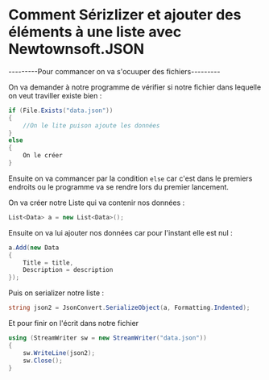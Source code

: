 # Comment Sérizlizer et ajouter des éléments à une liste avec Newtownsoft.JSON

---------Pour commancer on va s'ocuuper des fichiers---------


On va demander à notre programme de vérifier si notre fichier dans lequelle on veut traviller existe bien : 
```cs
if (File.Exists("data.json"))
{
	//On le lite puison ajoute les données
}
else
{
	On le créer
}
```
Ensuite on va commancer par la condition `else` car c'est dans le premiers endroits ou le programme va se rendre lors du premier lancement.

On va créer notre Liste qui va contenir nos données : 
```cs
List<Data> a = new List<Data>();
```

Ensuite on va lui ajouter nos données car pour l'instant elle est nul : 
```cs
a.Add(new Data
{
    Title = title,
    Description = description
});
```

Puis on serializer notre liste :
```cs
string json2 = JsonConvert.SerializeObject(a, Formatting.Indented);
```

Et pour finir on l'écrit dans notre fichier

```cs
using (StreamWriter sw = new StreamWriter("data.json"))
{
    sw.WriteLine(json2);
    sw.Close();
}
```
